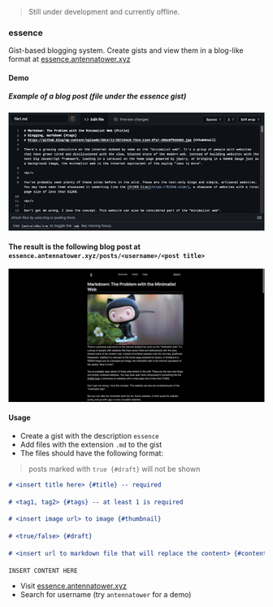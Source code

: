 > Still under development and currently offline.

### essence

Gist-based blogging system. Create gists and view them in a blog-like format at [essence.antennatower.xyz](https://essence.antennatower.xyz)

#### Demo

##### Example of a blog post (file under the essence gist)

![1](./.github/assets/1.png)

#### The result is the following blog post at `essence.antennatower.xyz/posts/<username>/<post title>`

![2](./.github/assets/2.png)

#### Usage

- Create a gist with the description `essence`
- Add files with the extension `.md` to the gist
- The files should have the following format:

> posts marked with `true {#draft}` will not be shown

```markdown
# <insert title here> {#title} -- required

# <tag1, tag2> {#tags} -- at least 1 is required

# <insert image url> to image {#thumbnail}

# <true/false> {#draft}

# <insert url to markdown file that will replace the content> {#content}

INSERT CONTENT HERE
```

- Visit [essence.antennatower.xyz](https://essence.antennatower.xyz)
- Search for username (try `antennatower` for a demo)
